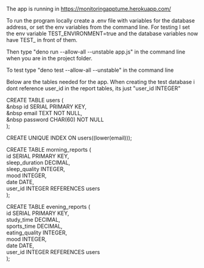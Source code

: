The app is running in https://monitoringapptume.herokuapp.com/

To run the program locally create a .env file with variables for the database address, or set the env variables from the command line. 
For testing I set the env variable TEST_ENVIRONMENT=true and the database variables now have TEST_ in front of them.

Then type "deno run --allow-all --unstable app.js" in the command line when you are in the project folder.

To test type "deno test --allow-all --unstable" in the command line

Below are the tables needed for the app.
When creating the test database i dont reference user_id in the report tables, its just "user_id INTEGER"

CREATE TABLE users (  
&nbsp id SERIAL PRIMARY KEY,  
&nbsp email TEXT NOT NULL,  
&nbsp password CHAR(60) NOT NULL  
);

CREATE UNIQUE INDEX ON users((lower(email)));

CREATE TABLE morning_reports (  
    id SERIAL PRIMARY KEY,  
    sleep_duration DECIMAL,  
    sleep_quality INTEGER,  
    mood INTEGER,  
    date DATE,  
    user_id INTEGER REFERENCES users  
);

CREATE TABLE evening_reports (  
    id SERIAL PRIMARY KEY,  
    study_time DECIMAL,  
    sports_time DECIMAL,  
    eating_quality INTEGER,  
    mood INTEGER,  
    date DATE,  
    user_id INTEGER REFERENCES users  
);


